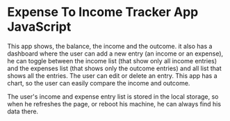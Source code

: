 # Expense To Income Tracker App JavaScript

This app shows, the balance, the income and the outcome. it also has a dashboard where the user can add a new entry (an income or an expense), he can toggle between the income list (that show only all income entries) and the expenses list (that shows only the outcome entries) and all list that shows all the entries.
The user can edit or delete an entry.
This app has a chart, so the user can easily compare the income and outcome.

The user's income and expense entry list is stored in the local storage, so when he refreshes the page, or reboot his machine, he can always find his data there.

